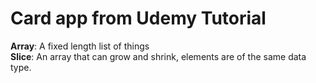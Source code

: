 # Card app from Udemy Tutorial

**Array**: A fixed length list of things  
**Slice**: An array that can grow and shrink, elements are of the same data type.
